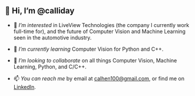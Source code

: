 ## 👋 Hi, I’m @calliday

- 👀 *I’m interested* in LiveView Technologies (the company I currently work full-time for), and the future of Computer Vision and Machine Learning seen in the automotive industry.

- 🌱 *I’m currently learning* Computer Vision for Python and C++.

- 💞️ *I’m looking to collaborate* on all things Computer Vision, Machine Learning, Python, and C/C++.

- 📫 *You can reach me* by email at calhen100@gmail.com, or find me on [LinkedIn](https://www.linkedin.com/in/caleb-hensley/).

<!---
calliday/calliday is a ✨ special ✨ repository because its `README.md` (this file) appears on your GitHub profile.
You can click the Preview link to take a look at your changes.
--->
